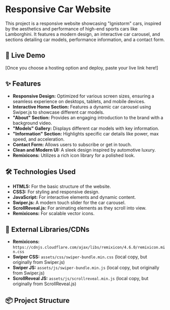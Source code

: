 # Responsive Car Website

This project is a responsive website showcasing "Ignistorm" cars, inspired by the aesthetics and performance of high-end sports cars like Lamborghini. It features a modern design, an interactive car carousel, and sections detailing car models, performance information, and a contact form.

## 🚀 Live Demo

[Once you choose a hosting option and deploy, paste your live link here!]

## ✨ Features

* **Responsive Design:** Optimized for various screen sizes, ensuring a seamless experience on desktops, tablets, and mobile devices.
* **Interactive Home Section:** Features a dynamic car carousel using Swiper.js to showcase different car models.
* **"About" Section:** Provides an engaging introduction to the brand with a background video.
* **"Models" Gallery:** Displays different car models with key information.
* **"Information" Section:** Highlights specific car details like power, max speed, and acceleration.
* **Contact Form:** Allows users to subscribe or get in touch.
* **Clean and Modern UI:** A sleek design inspired by automotive luxury.
* **Remixicons:** Utilizes a rich icon library for a polished look.

## 🛠️ Technologies Used

* **HTML5:** For the basic structure of the website.
* **CSS3:** For styling and responsive design.
* **JavaScript:** For interactive elements and dynamic content.
* **Swiper.js:** A modern touch slider for the car carousel.
* **ScrollReveal.js:** For animating elements as they scroll into view.
* **Remixicons:** For scalable vector icons.

## 🔗 External Libraries/CDNs

* **Remixicons:** `https://cdnjs.cloudflare.com/ajax/libs/remixicon/4.6.0/remixicon.min.css`
* **Swiper CSS:** `assets/css/swiper-bundle.min.css` (local copy, but originally from Swiper.js)
* **Swiper JS:** `assets/js/swiper-bundle.min.js` (local copy, but originally from Swiper.js)
* **ScrollReveal JS:** `assets/js/scrollreveal.min.js` (local copy, but originally from ScrollReveal.js)

## 📦 Project Structure
 
